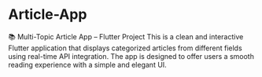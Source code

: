 # Article-App
📚 Multi-Topic Article App – Flutter Project This is a clean and interactive Flutter application that displays categorized articles from different fields using real-time API integration. The app is designed to offer users a smooth reading experience with a simple and elegant UI.  

